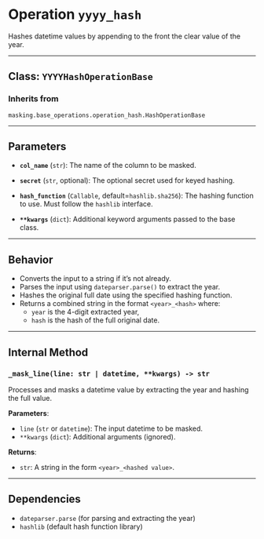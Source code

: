 # Operation `yyyy_hash`

Hashes datetime values by appending to the front the clear value of the year.

---

## Class: `YYYYHashOperationBase`

### Inherits from
`masking.base_operations.operation_hash.HashOperationBase`

---

## Parameters

- **`col_name`** (`str`):
  The name of the column to be masked.

- **`secret`** (`str`, optional):
  The optional secret used for keyed hashing.

- **`hash_function`** (`Callable`, default=`hashlib.sha256`):
  The hashing function to use. Must follow the `hashlib` interface.

- **`**kwargs`** (`dict`):
  Additional keyword arguments passed to the base class.

---

## Behavior

- Converts the input to a string if it’s not already.
- Parses the input using `dateparser.parse()` to extract the year.
- Hashes the original full date using the specified hashing function.
- Returns a combined string in the format `<year>_<hash>` where:
  - `year` is the 4-digit extracted year,
  - `hash` is the hash of the full original date.

---

## Internal Method

### `_mask_line(line: str | datetime, **kwargs) -> str`

Processes and masks a datetime value by extracting the year and hashing the full value.

**Parameters**:
- `line` (`str` or `datetime`): The input datetime to be masked.
- `**kwargs` (`dict`): Additional arguments (ignored).

**Returns**:
- `str`: A string in the form `<year>_<hashed value>`.

---

## Dependencies

- `dateparser.parse` (for parsing and extracting the year)
- `hashlib` (default hash function library)
